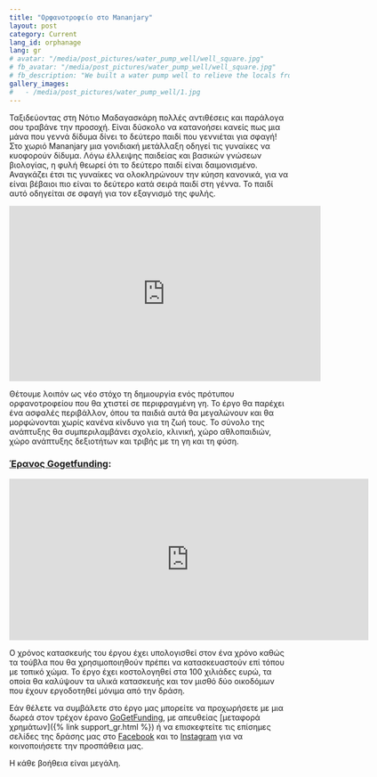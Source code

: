 ```yaml
---
title: "Ορφανοτροφείο στο Mananjary"
layout: post
category: Current
lang_id: orphanage
lang: gr
# avatar: "/media/post_pictures/water_pump_well/well_square.jpg"
# fb_avatar: "/media/post_pictures/water_pump_well/well_square.jpg"
# fb_description: "We built a water pump well to relieve the locals from the daily laboured access to clean water, a basic necessity for life support."
gallery_images:
#   - /media/post_pictures/water_pump_well/1.jpg
---
```


Ταξιδεύοντας στη Νότιο Μαδαγασκάρη πολλές αντιθέσεις και παράλογα σου τραβάνε την προσοχή. Είναι δύσκολο να κατανοήσει κανείς πως μια μάνα που γεννά δίδυμα δίνει το δεύτερο παιδί που γεννιέται για σφαγή! Στο χωριό Mananjary μια γονιδιακή μετάλλαξη οδηγεί τις γυναίκες να κυοφορούν δίδυμα. Λόγω έλλειψης παιδείας και βασικών γνώσεων βιολογίας, η φυλή θεωρεί ότι το δεύτερο παιδί είναι δαιμονισμένο. Αναγκάζει έτσι τις γυναίκες να ολοκληρώνουν την κύηση κανονικά, για να είναι βέβαιοι πιο είναι το δεύτερο κατά σειρά παιδί στη γέννα. Το παιδί αυτό οδηγείται σε σφαγή για τον εξαγνισμό της φυλής.

<div class="spacing">
	<div class="videoWrapper">
    <iframe width="560" height="315" src="https://www.youtube.com/embed/9MHbCZIZkAI" title="YouTube video player" frameborder="0" allow="accelerometer; autoplay; clipboard-write; encrypted-media; gyroscope; picture-in-picture" allowfullscreen></iframe>
	</div>
</div>

Θέτουμε λοιπόν ως νέο στόχο τη δημιουργία ενός πρότυπου ορφανοτροφείου που θα χτιστεί σε περιφραγμένη γη. Το έργο θα παρέχει ένα ασφαλές περιβάλλον, όπου τα παιδιά αυτά θα μεγαλώνουν και θα μορφώνονται χωρίς κανένα κίνδυνο για τη ζωή τους. Το σύνολο της ανάπτυξης θα συμπεριλαμβάνει σχολείο, κλινική, χώρο αθλοπαιδιών, χώρο ανάπτυξης δεξιοτήτων και τριβής με τη γη και τη φύση.

### <ins>Έρανος Gogetfunding</ins>:
<div style="width: 646px;  margin: auto;"><iframe src='https://gogetfunding.com/embed-widget2?campaignid=7647916&frame_type=t2' style='width:100%; height:290px; border: none;' scrolling='no'></iframe></div>

Ο χρόνος κατασκευής του έργου έχει υπολογισθεί στον ένα χρόνο καθώς τα τούβλα που θα χρησιμοποιηθούν πρέπει να κατασκευαστούν επί τόπου με τοπικό χώμα. Το έργο έχει κοστολογηθεί στα 100 χιλιάδες ευρώ, τα οποία θα καλύψουν τα υλικά κατασκευής και τον μισθό δύο οικοδόμων που έχουν εργοδοτηθεί μόνιμα από την δράση.

Εάν θέλετε να συμβάλετε στο έργο μας μπορείτε να προχωρήσετε με μια δωρεά στον τρέχον έρανο [GoGetFunding](https://gogetfunding.com/orphanage-in-mananjary-s-madagascar/?fbclid=IwAR1CAKPcOCIgxCWPFfUIDyLe4S5KdP5SS5XU_Eg_4055EPviJGksKzzUo5E), με απευθείας [μεταφορά χρημάτων]({% link support_gr.html %}) ή να επισκεφτείτε τις επίσημες σελίδες της δράσης μας στο <a href="https://www.facebook.com/smsavemadagascar/">Facebook</a> και το <a href="https://www.instagram.com/sm_savemadagascar/">Instagram</a> για να κοινοποιήσετε την προσπάθεια μας.

Η κάθε βοήθεια είναι μεγάλη.